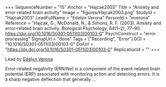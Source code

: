 +++
SequenceNumber = "15"
Anchor = "Hajcak2003"
Title = "Anxiety and error-related brain activity"
Image = "figures/Hajcak2003.png"
StudyId = "Hajcak2003"
LeadFullName = "Edelyn Verona"
PersonId = "everona"
Reference = "Hajcak, G., McDonald, N., & Simons, R. F. (2003). Anxiety and error-related brain activity. Biological Psychology, 64(1–2), 77–90. https://doi.org/10.1016/S0301-0511(03)00103-0"
PsychConstruct = "error processing"
SignupUrl = "done"
Tags = ["Recording", "Error"]
DOI = "10.1016/S0301-0511(03)00103-0"
DoiUrl = "https://dx.doi.org/10.1016/S0301-0511(03)00103-0"
ReplicationId = ""
+++

Lead by [Edelyn Verona](/people/#everona)

Error-related negativity (ERN/Ne) is a component of the event-related brain potential (ERP) associated with monitoring action and detecting errors. It is a sharp negative deflection that generally ...